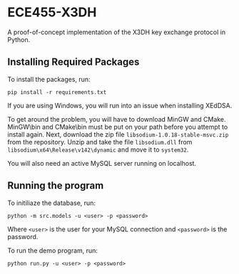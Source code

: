 # ECE455-X3DH

A proof-of-concept implementation of the X3DH key exchange protocol in Python.

## Installing Required Packages

To install the packages, run:

```pip install -r requirements.txt```

If you are using Windows, you will run into an issue when installing XEdDSA.

To get around the problem, you will have to download MinGW and CMake. MinGW\bin and CMake\bin must be put on your path before you attempt to install again. Next, download the zip file `libsodium-1.0.18-stable-msvc.zip` from the repository. Unzip and take the file `libsodium.dll` from `libsodium\x64\Release\v142\dynamic` and move it to `system32`.

You will also need an active MySQL server running on localhost.

## Running the program

To initiliaze the database, run:

```python -m src.models -u <user> -p <password>```

Where `<user>` is the user for your MySQL connection and `<password>` is the password.

To run the demo program, run:

 ```python run.py -u <user> -p <password>```
